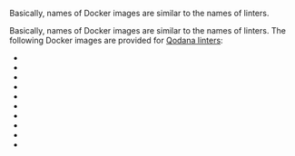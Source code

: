 [//]: # (title: Qodana Docker images)

<link-summary>Basically, names of Docker images are similar to the names of linters. </link-summary>

Basically, names of Docker images are similar to the names of linters. The following Docker images are provided 
for [Qodana linters](linters.md):

- [](qodana-jvm-docker-readme.topic)
- [](qodana-jvm-community-docker-readme.topic)
- [](qodana-jvm-android-docker-readme.topic)
- [](qodana-php-docker-readme.topic)
- [](qodana-python-docker-readme.topic)
- [](qodana-python-community-docker-readme.topic)
- [](qodana-js-docker-readme.topic)
- [](qodana-go-docker-readme.topic)
- [](qodana-dotnet-docker-readme.topic)
- [](qodana-cdnet-docker-readme.topic)
